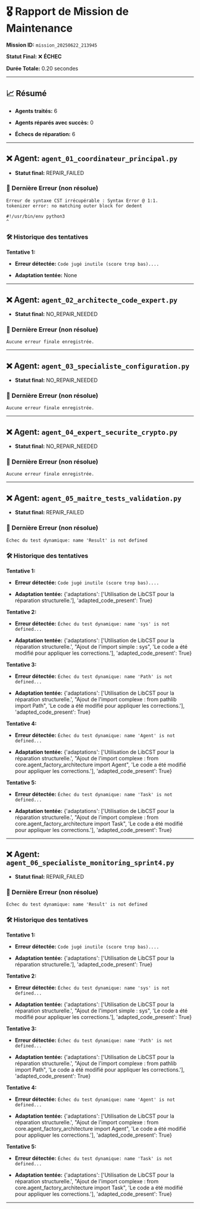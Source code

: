 # 🎖️ Rapport de Mission de Maintenance

**Mission ID:** `mission_20250622_213945`

**Statut Final:** ❌ **ÉCHEC**

**Durée Totale:** 0.20 secondes

---

## 📈 Résumé

- **Agents traités:** 6

- **Agents réparés avec succès:** 0

- **Échecs de réparation:** 6

---

## ❌ Agent: `agent_01_coordinateur_principal.py`

- **Statut final:** REPAIR_FAILED

### 🛑 Dernière Erreur (non résolue)

```
Erreur de syntaxe CST irrécupérable : Syntax Error @ 1:1.
tokenizer error: no matching outer block for dedent

#!/usr/bin/env python3
^
```

### 🛠️ Historique des tentatives

**Tentative 1:**

- **Erreur détectée:** `Code jugé inutile (score trop bas)....`

- **Adaptation tentée:** None

---

## ❌ Agent: `agent_02_architecte_code_expert.py`

- **Statut final:** NO_REPAIR_NEEDED

### 🛑 Dernière Erreur (non résolue)

```
Aucune erreur finale enregistrée.
```

---

## ❌ Agent: `agent_03_specialiste_configuration.py`

- **Statut final:** NO_REPAIR_NEEDED

### 🛑 Dernière Erreur (non résolue)

```
Aucune erreur finale enregistrée.
```

---

## ❌ Agent: `agent_04_expert_securite_crypto.py`

- **Statut final:** NO_REPAIR_NEEDED

### 🛑 Dernière Erreur (non résolue)

```
Aucune erreur finale enregistrée.
```

---

## ❌ Agent: `agent_05_maitre_tests_validation.py`

- **Statut final:** REPAIR_FAILED

### 🛑 Dernière Erreur (non résolue)

```
Échec du test dynamique: name 'Result' is not defined
```

### 🛠️ Historique des tentatives

**Tentative 1:**

- **Erreur détectée:** `Code jugé inutile (score trop bas)....`

- **Adaptation tentée:** {'adaptations': ['Utilisation de LibCST pour la réparation structurelle.'], 'adapted_code_present': True}

**Tentative 2:**

- **Erreur détectée:** `Échec du test dynamique: name 'sys' is not defined...`

- **Adaptation tentée:** {'adaptations': ['Utilisation de LibCST pour la réparation structurelle.', "Ajout de l'import simple : sys", 'Le code a été modifié pour appliquer les corrections.'], 'adapted_code_present': True}

**Tentative 3:**

- **Erreur détectée:** `Échec du test dynamique: name 'Path' is not defined...`

- **Adaptation tentée:** {'adaptations': ['Utilisation de LibCST pour la réparation structurelle.', "Ajout de l'import complexe : from pathlib import Path", 'Le code a été modifié pour appliquer les corrections.'], 'adapted_code_present': True}

**Tentative 4:**

- **Erreur détectée:** `Échec du test dynamique: name 'Agent' is not defined...`

- **Adaptation tentée:** {'adaptations': ['Utilisation de LibCST pour la réparation structurelle.', "Ajout de l'import complexe : from core.agent_factory_architecture import Agent", 'Le code a été modifié pour appliquer les corrections.'], 'adapted_code_present': True}

**Tentative 5:**

- **Erreur détectée:** `Échec du test dynamique: name 'Task' is not defined...`

- **Adaptation tentée:** {'adaptations': ['Utilisation de LibCST pour la réparation structurelle.', "Ajout de l'import complexe : from core.agent_factory_architecture import Task", 'Le code a été modifié pour appliquer les corrections.'], 'adapted_code_present': True}

---

## ❌ Agent: `agent_06_specialiste_monitoring_sprint4.py`

- **Statut final:** REPAIR_FAILED

### 🛑 Dernière Erreur (non résolue)

```
Échec du test dynamique: name 'Result' is not defined
```

### 🛠️ Historique des tentatives

**Tentative 1:**

- **Erreur détectée:** `Code jugé inutile (score trop bas)....`

- **Adaptation tentée:** {'adaptations': ['Utilisation de LibCST pour la réparation structurelle.'], 'adapted_code_present': True}

**Tentative 2:**

- **Erreur détectée:** `Échec du test dynamique: name 'sys' is not defined...`

- **Adaptation tentée:** {'adaptations': ['Utilisation de LibCST pour la réparation structurelle.', "Ajout de l'import simple : sys", 'Le code a été modifié pour appliquer les corrections.'], 'adapted_code_present': True}

**Tentative 3:**

- **Erreur détectée:** `Échec du test dynamique: name 'Path' is not defined...`

- **Adaptation tentée:** {'adaptations': ['Utilisation de LibCST pour la réparation structurelle.', "Ajout de l'import complexe : from pathlib import Path", 'Le code a été modifié pour appliquer les corrections.'], 'adapted_code_present': True}

**Tentative 4:**

- **Erreur détectée:** `Échec du test dynamique: name 'Agent' is not defined...`

- **Adaptation tentée:** {'adaptations': ['Utilisation de LibCST pour la réparation structurelle.', "Ajout de l'import complexe : from core.agent_factory_architecture import Agent", 'Le code a été modifié pour appliquer les corrections.'], 'adapted_code_present': True}

**Tentative 5:**

- **Erreur détectée:** `Échec du test dynamique: name 'Task' is not defined...`

- **Adaptation tentée:** {'adaptations': ['Utilisation de LibCST pour la réparation structurelle.', "Ajout de l'import complexe : from core.agent_factory_architecture import Task", 'Le code a été modifié pour appliquer les corrections.'], 'adapted_code_present': True}

---

